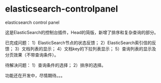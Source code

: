 # elasticsearch-controlpanel
elasticsearch control panel

这是ElasticSearch的控制台插件，Head的简版，新增了排序和复杂查询的部分。



已完成问题：
1）ElasticSearch节点的状态反馈；
2）ElasticSearch索引信的反馈；
3）文档列表的显示；
4）文档key的下拉列表显示；
5）查询列表的显示及分页效果（不带查询条件）。

待解决问题：
1）查询条件的选择；
2）排序的选择。

功能还在开发中，尽情期待。。。

